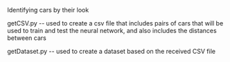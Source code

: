Identifying cars by their look

getCSV.py -- used to create a csv file that includes pairs of cars that will be used to train and test the neural network, and also includes the distances between cars

getDataset.py -- used to create a dataset based on the received CSV file
